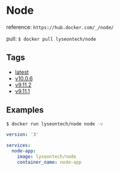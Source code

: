# Node

reference: `https://hub.docker.com/_/node/`

pull: `$ docker pull lyseontech/node`

## Tags

- [latest](https://github.com/librecodecoop/images/blob/master/node/latest/Dockerfile)
- [v10.0.6](https://github.com/librecodecoop/images/blob/master/node/10.0.6/Dockerfile)
- [v9.11.2](https://github.com/librecodecoop/images/blob/master/node/9.11.2/Dockerfile)
- [v9.11.1](https://github.com/librecodecoop/images/blob/master/node/9.11.1/Dockerfile)

## Examples

```bash
$ docker run lyseontech/node node -v
```

```yaml
version: '3'

services:
  node-app:
    image: lyseontech/node
    container_name: node-app
```

